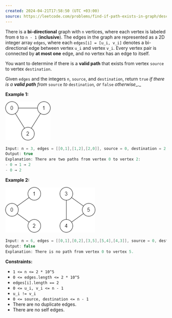 ```yaml
---
created: 2024-04-21T17:58:50 (UTC +03:00)
source: https://leetcode.com/problems/find-if-path-exists-in-graph/description/?envType=daily-question&envId=2024-04-21
---
```

There is a **bi-directional** graph with `n` vertices, where each vertex is labeled from `0` to `n - 1` (**inclusive**). The edges in the graph are represented as a 2D integer array `edges`, where each `edges[i] = [u_i, v_i]` denotes a bi-directional edge between vertex `u_i` and vertex `v_i`. Every vertex pair is connected by **at most one** edge, and no vertex has an edge to itself.

You want to determine if there is a **valid path** that exists from vertex `source` to vertex `destination`.

Given `edges` and the integers `n`, `source`, and `destination`, return `true` _if there is a **valid path** from_ `source` _to_ `destination`_, or_ `false` _otherwise__._


**Example 1:**

![img.png](img.png)

``` Java
Input: n = 3, edges = [[0,1],[1,2],[2,0]], source = 0, destination = 2
Output: true
Explanation: There are two paths from vertex 0 to vertex 2:
- 0 → 1 → 2
- 0 → 2
```


**Example 2:**

![img_1.png](img_1.png)

``` Java
Input: n = 6, edges = [[0,1],[0,2],[3,5],[5,4],[4,3]], source = 0, destination = 5
Output: false
Explanation: There is no path from vertex 0 to vertex 5.
```


**Constraints:**

-   `1 <= n <= 2 * 10^5`
-   `0 <= edges.length <= 2 * 10^5`
-   `edges[i].length == 2`
-   `0 <= u_i, v_i <= n - 1`
-   `u_i != v_i`
-   `0 <= source, destination <= n - 1`
-   There are no duplicate edges.
-   There are no self edges.
